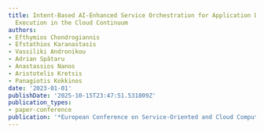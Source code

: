 ```yaml
---
title: Intent-Based AI-Enhanced Service Orchestration for Application Deployment and
  Execution in the Cloud Continuum
authors:
- Efthymios Chondrogiannis
- Efstathios Karanastasis
- Vassiliki Andronikou
- Adrian Spătaru
- Anastassios Nanos
- Aristotelis Kretsis
- Panagiotis Kokkinos
date: '2023-01-01'
publishDate: '2025-10-15T23:47:51.531809Z'
publication_types:
- paper-conference
publication: '*European Conference on Service-Oriented and Cloud Computing*'
---
```


